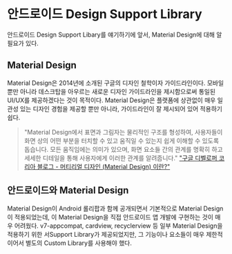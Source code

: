 # 안드로이드 Design Support Library
안드로이드 Design Support Libary를 얘기하기에 앞서, Material Design에 대해 알 필요가 있다.

## Material Design 
Material Design은 2014년에 소개된 구글의 디자인 철학이자 가이드라인이다. 모바일 뿐만 아니라 데스크탑을 아우르는 새로운 디자인 가이드라인을 제시함으로써 통일된 UI/UX를 제공하겠다는 것이 목적이다. Material Design은 플랫폼에 상관없이 매우 일관성 있는 디자인 경험을 제공할 뿐만 아니라, 가이드라인이 잘 제시되어 있어 적용하기 쉽다.

> "Material Design에서 표면과 그림자는 물리적인 구조를 형성하여, 사용자들이 화면 상의 어떤 부분을 터치할 수 있고 움직일 수 있는지 쉽게 이해할 수 있도록 돕습니다. 모든 움직임에는 의미가 있으며, 화면 요소들 간의 관계를 명확히 하고 세세한 디테일을 통해 사용자에게 이러한 관계를 알려줍니다." 
> ["구글 디벨로퍼 코리아 블로그 - 머티리얼 디자인 (Material Design) 이란?"](https://developers-kr.googleblog.com/2014/07/this-is-material-design.html)


## 안드로이드와 Material Design
Material Design이 Android 롤리팝과 함께 공개되면서 기본적으로 Material Design이 적용되었는데, 이 Material Design을 직접 안드로이드 앱 개발에 구현하는 것이 매우 어려웠다. v7-appcompat, cardview, recyclerview 등 일부 Material Design을 적용하기 위한 서Support Library가 제공되었지만, 그 기능이나 요소들이 매우 제한적이어서 별도의 Custom Library를 사용해야 했다. 

